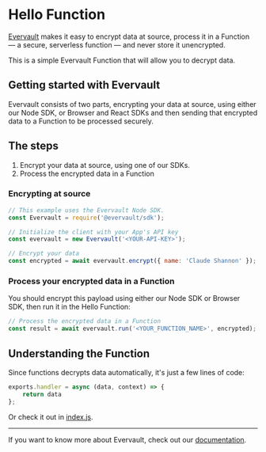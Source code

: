 # Hello Function
[Evervault](https://evervault.com) makes it easy to encrypt data at source, process it in a Function — a secure, serverless function — and never store it unencrypted.

This is a simple Evervault Function that will allow you to decrypt data.

## Getting started with Evervault

Evervault consists of two parts, encrypting your data at source, using either our Node SDK, or Browser and React SDKs and then sending that encrypted data to a Function to be processed securely.


## The steps
1. Encrypt your data at source, using one of our SDKs.
2. Process the encrypted data in a Function

### Encrypting at source
```javascript
// This example uses the Evervault Node SDK.
const Evervault = require('@evervault/sdk');

// Initialize the client with your App's API key
const evervault = new Evervault('<YOUR-API-KEY>');

// Encrypt your data
const encrypted = await evervault.encrypt({ name: 'Claude Shannon' });
```

### Process your encrypted data in a Function
You should encrypt this payload using either our Node SDK or Browser SDK, then run it in the Hello Function:

```javascript
// Process the encrypted data in a Function
const result = await evervault.run('<YOUR_FUNCTION_NAME>', encrypted);
```

## Understanding the Function
Since functions decrypts data automatically, it's just a few lines of code:

```javascript
exports.handler = async (data, context) => {
    return data
};
```

Or check it out in [index.js](./index.js).

--- 
If you want to know more about Evervault, check out our [documentation](https://docs.evervault.com).
